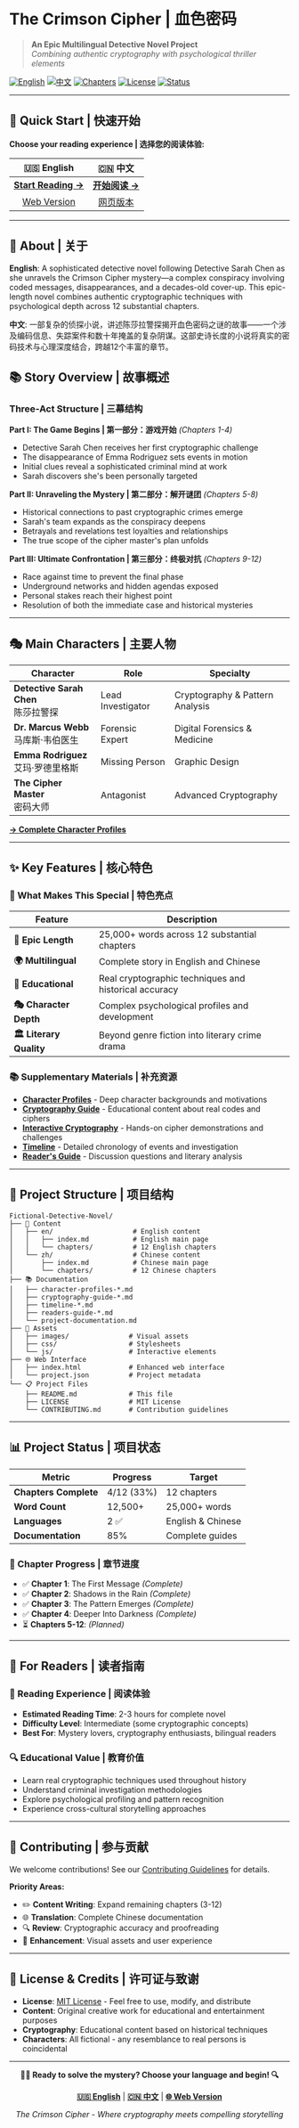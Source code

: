 # The Crimson Cipher | 血色密码

> **An Epic Multilingual Detective Novel Project**  
> *Combining authentic cryptography with psychological thriller elements*

[![English](https://img.shields.io/badge/Language-English-blue)](en/index.md)
[![中文](https://img.shields.io/badge/语言-中文-red)](zh/index.md)
[![Chapters](https://img.shields.io/badge/Chapters-12-green)](project.json)
[![License](https://img.shields.io/badge/License-MIT-brightgreen)](LICENSE)
[![Status](https://img.shields.io/badge/Status-Active%20Development-orange)](docs/project-documentation.md)

---

## 🚀 Quick Start | 快速开始

**Choose your reading experience | 选择您的阅读体验:**

<div align="center">

| 🇺🇸 **English** | 🇨🇳 **中文** |
|:---:|:---:|
| [**Start Reading →**](en/index.md) | [**开始阅读 →**](zh/index.md) |
| [Web Version](index.html) | [网页版本](index.html) |

</div>

---

## 📖 About | 关于

**English**: A sophisticated detective novel following Detective Sarah Chen as she unravels the Crimson Cipher mystery—a complex conspiracy involving coded messages, disappearances, and a decades-old cover-up. This epic-length novel combines authentic cryptographic techniques with psychological depth across 12 substantial chapters.

**中文**: 一部复杂的侦探小说，讲述陈莎拉警探揭开血色密码之谜的故事——一个涉及编码信息、失踪案件和数十年掩盖的复杂阴谋。这部史诗长度的小说将真实的密码技术与心理深度结合，跨越12个丰富的章节。

## 📚 Story Overview | 故事概述

### Three-Act Structure | 三幕结构

**Part I: The Game Begins | 第一部分：游戏开始** *(Chapters 1-4)*
- Detective Sarah Chen receives her first cryptographic challenge
- The disappearance of Emma Rodriguez sets events in motion  
- Initial clues reveal a sophisticated criminal mind at work
- Sarah discovers she's been personally targeted

**Part II: Unraveling the Mystery | 第二部分：解开谜团** *(Chapters 5-8)*
- Historical connections to past cryptographic crimes emerge
- Sarah's team expands as the conspiracy deepens
- Betrayals and revelations test loyalties and relationships
- The true scope of the cipher master's plan unfolds

**Part III: Ultimate Confrontation | 第三部分：终极对抗** *(Chapters 9-12)*
- Race against time to prevent the final phase
- Underground networks and hidden agendas exposed
- Personal stakes reach their highest point
- Resolution of both the immediate case and historical mysteries

---

## 🎭 Main Characters | 主要人物

<div align="center">

| Character | Role | Specialty |
|-----------|------|-----------|
| **Detective Sarah Chen**<br/>陈莎拉警探 | Lead Investigator | Cryptography & Pattern Analysis |
| **Dr. Marcus Webb**<br/>马库斯·韦伯医生 | Forensic Expert | Digital Forensics & Medicine |
| **Emma Rodriguez**<br/>艾玛·罗德里格斯 | Missing Person | Graphic Design |
| **The Cipher Master**<br/>密码大师 | Antagonist | Advanced Cryptography |

</div>

[**→ Complete Character Profiles**](docs/character-profiles-en.md)

---

## ✨ Key Features | 核心特色

### 🎯 What Makes This Special | 特色亮点

| Feature | Description |
|---------|-------------|
| **📖 Epic Length** | 25,000+ words across 12 substantial chapters |
| **🌍 Multilingual** | Complete story in English and Chinese |
| **🔐 Educational** | Real cryptographic techniques and historical accuracy |
| **🎭 Character Depth** | Complex psychological profiles and development |
| **🏛️ Literary Quality** | Beyond genre fiction into literary crime drama |

### 📚 Supplementary Materials | 补充资源

- **[Character Profiles](docs/character-profiles-en.md)** - Deep character backgrounds and motivations
- **[Cryptography Guide](docs/cryptography-guide-en.md)** - Educational content about real codes and ciphers  
- **[Interactive Cryptography](docs/cryptography-interactive.md)** - Hands-on cipher demonstrations and challenges
- **[Timeline](docs/timeline-en.md)** - Detailed chronology of events and investigation
- **[Reader's Guide](docs/readers-guide-en.md)** - Discussion questions and literary analysis

---

## 📂 Project Structure | 项目结构

```
Fictional-Detective-Novel/
├── 📖 Content
│   ├── en/                    # English content
│   │   ├── index.md           # English main page
│   │   └── chapters/          # 12 English chapters
│   └── zh/                    # Chinese content  
│       ├── index.md           # Chinese main page
│       └── chapters/          # 12 Chinese chapters
├── 📚 Documentation
│   ├── character-profiles-*.md
│   ├── cryptography-guide-*.md
│   ├── timeline-*.md
│   ├── readers-guide-*.md
│   └── project-documentation.md
├── 🎨 Assets
│   ├── images/               # Visual assets
│   ├── css/                  # Stylesheets
│   └── js/                   # Interactive elements
├── 🌐 Web Interface
│   ├── index.html            # Enhanced web interface
│   └── project.json          # Project metadata
└── 📋 Project Files
    ├── README.md             # This file
    ├── LICENSE               # MIT License
    └── CONTRIBUTING.md       # Contribution guidelines
```

---

## 📊 Project Status | 项目状态

<div align="center">

| Metric | Progress | Target |
|--------|----------|--------|
| **Chapters Complete** | 4/12 (33%) | 12 chapters |
| **Word Count** | 12,500+ | 25,000+ words |
| **Languages** | 2 ✅ | English & Chinese |
| **Documentation** | 85% | Complete guides |

</div>

### 📝 Chapter Progress | 章节进度

- ✅ **Chapter 1**: The First Message *(Complete)*
- ✅ **Chapter 2**: Shadows in the Rain *(Complete)*  
- ✅ **Chapter 3**: The Pattern Emerges *(Complete)*
- ✅ **Chapter 4**: Deeper Into Darkness *(Complete)*
- ⏳ **Chapters 5-12**: *(Planned)*

---

## 🎯 For Readers | 读者指南

### 📖 Reading Experience | 阅读体验
- **Estimated Reading Time**: 2-3 hours for complete novel
- **Difficulty Level**: Intermediate (some cryptographic concepts)
- **Best For**: Mystery lovers, cryptography enthusiasts, bilingual readers

### 🔍 Educational Value | 教育价值
- Learn real cryptographic techniques used throughout history
- Understand criminal investigation methodologies  
- Explore psychological profiling and pattern recognition
- Experience cross-cultural storytelling approaches

---

## 🤝 Contributing | 参与贡献

We welcome contributions! See our [Contributing Guidelines](CONTRIBUTING.md) for details.

**Priority Areas:**
- ✏️ **Content Writing**: Expand remaining chapters (3-12)
- 🌐 **Translation**: Complete Chinese documentation  
- 🔍 **Review**: Cryptographic accuracy and proofreading
- 🎨 **Enhancement**: Visual assets and user experience

---

## 📄 License & Credits | 许可证与致谢

- **License**: [MIT License](LICENSE) - Feel free to use, modify, and distribute
- **Content**: Original creative work for educational and entertainment purposes
- **Cryptography**: Educational content based on historical techniques
- **Characters**: All fictional - any resemblance to real persons is coincidental

---

<div align="center">

**🕵️‍♀️ Ready to solve the mystery? Choose your language and begin! 🔍**

[**🇺🇸 English**](en/index.md) | [**🇨🇳 中文**](zh/index.md) | [**🌐 Web Version**](index.html)

*The Crimson Cipher - Where cryptography meets compelling storytelling*

</div>
